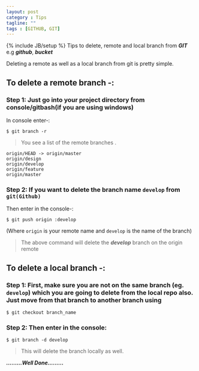```yaml
---
layout: post
category : Tips
tagline: ""
tags : [GITHUB, GIT]
---
```

{% include JB/setup %}
Tips to delete, remote and local branch from ***GIT*** e.g ***github***, ***bucket***

Deleting a remote as well as a local branch from git is pretty simple.
## To delete a remote branch -:

### Step 1: Just go into your project directory from console/gitbash(if you are using windows)

In console enter-:
```
$ git branch -r
```

> You see a list of the remote branches .
```
origin/HEAD -> origin/master
origin/design
origin/develop
origin/feature
origin/master
```

### Step 2: If you want to delete the branch name `develop` from `git(Github)`

Then enter in the console-:
```
$ git push origin :develop
```
(Where `origin` is your remote name and `develop` is the name of the branch)

> The above command will delete the ***develop*** branch on the origin remote



## To delete a local branch -:



### Step 1: First, make sure you are not on the same branch (eg. `develop`) which you are going to delete from the local repo also. Just move from that branch to another branch using
```
$ git checkout branch_name
```

### Step 2: Then enter in the console:
```
$ git branch -d develop
```

> This will delete the branch locally as well.

***.........Well Done.........***
